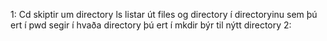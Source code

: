 1: Cd skiptir um directory
   ls listar út files og directory í directoryinu sem þú ert í
   pwd segir í hvaða directory þú ert í
   mkdir býr til nýtt directory
2:

